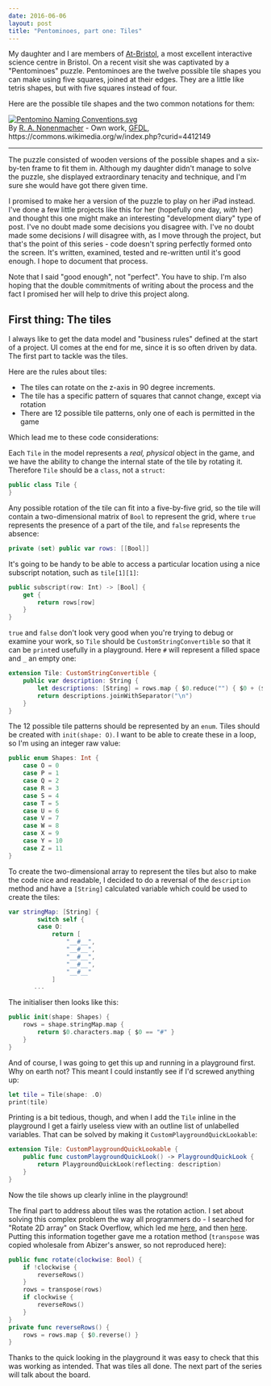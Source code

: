 ```yaml
--- 
date: 2016-06-06
layout: post
title: "Pentominoes, part one: Tiles"
--- 
```

My daughter and I are members of [At-Bristol](https://www.at-bristol.org.uk), a most excellent interactive science centre in Bristol. On a recent visit she was captivated by a "Pentominoes" puzzle. Pentominoes are the twelve possible tile shapes you can make using five squares, joined at their edges. They are a little like tetris shapes, but with five squares instead of four.

<!--more-->

Here are the possible tile shapes and the two common notations for them:

<p><a href="https://commons.wikimedia.org/wiki/File:Pentomino_Naming_Conventions.svg#/media/File:Pentomino_Naming_Conventions.svg"><img src="https://upload.wikimedia.org/wikipedia/commons/thumb/6/69/Pentomino_Naming_Conventions.svg/1200px-Pentomino_Naming_Conventions.svg.png" alt="Pentomino Naming Conventions.svg"></a><br>By <a href="//commons.wikimedia.org/wiki/User:Nonenmac" title="User:Nonenmac">R. A. Nonenmacher</a> - <span class="int-own-work" lang="en">Own work</span>, <a href="http://www.gnu.org/copyleft/fdl.html" title="GNU Free Documentation License">GFDL</a>, https://commons.wikimedia.org/w/index.php?curid=4412149</p>

---

The puzzle consisted of wooden versions of the possible shapes and a six-by-ten frame to fit them in. Although my daughter didn't manage to solve the puzzle, she displayed extraordinary tenacity and technique, and I'm sure she would have got there given time. 

I promised to make her a version of the puzzle to play on her iPad instead. I've done a few little projects like this for her (hopefully one day, _with_ her) and thought this one might make an interesting "development diary" type of post. I've no doubt made some decisions you disagree with. I've no doubt made some decisions _I_ will disagree with, as I move through the project, but that's the point of this series - code doesn't spring perfectly formed onto the screen. It's written, examined, tested and re-written until it's good enough. I hope to document that process. 

Note that I said "good enough", not "perfect". You have to ship. I'm also hoping that the double commitments of writing about the process and the fact I promised her will help to drive this project along. 

## First thing: The tiles

I always like to get the data model and "business rules" defined at the start of a project. UI comes at the end for me, since it is so often driven by data. The first part to tackle was the tiles. 

Here are the rules about tiles: 

- The tiles can rotate on the z-axis in 90 degree increments. 
- The tile has a specific pattern of squares that cannot change, except via rotation
- There are 12 possible tile patterns, only one of each is permitted in the game

Which lead me to these code considerations:

Each `Tile` in the model represents a _real, physical_ object in the game, and we have the ability to change the internal state of the tile by rotating it. Therefore `Tile` should be a `class`, not a `struct`:

```swift
public class Tile {
}
```

Any possible rotation of the tile can fit into a five-by-five grid, so the tile will contain a two-dimensional matrix of `Bool` to represent the grid, where `true` represents the presence of a part of the tile, and `false` represents the absence:

```swift
private (set) public var rows: [[Bool]]
```

It's going to be handy to be able to access a particular location using a nice subscript notation, such as `tile[1][1]`:

```swift
public subscript(row: Int) -> [Bool] {
	get {
		return rows[row]
	}
}
```

`true` and `false` don't look very good when you're trying to debug or examine your work, so `Tile` should be `CustomStringConvertible` so that it can be `print`ed usefully in a playground. Here `#` will represent a filled space and `_` an empty one:

```swift
extension Tile: CustomStringConvertible {
    public var description: String {
        let descriptions: [String] = rows.map { $0.reduce("") { $0 + ($1 ? "#" : "_") } }
        return descriptions.joinWithSeparator("\n")
    }
}
```

The 12 possible tile patterns should be represented by an `enum`. Tiles should be created with `init(shape: O)`. I want to be able to create these in a loop, so I'm using an integer raw value:

```swift
public enum Shapes: Int {
    case O = 0
    case P = 1
    case Q = 2
    case R = 3
    case S = 4
    case T = 5
    case U = 6
    case V = 7
    case W = 8
    case X = 9
    case Y = 10
    case Z = 11
}
```

To create the two-dimensional array to represent the tiles but also to make the code nice and readable, I decided to do a reversal of the `description` method and have a `[String]` calculated variable which could be used to create the tiles:

```swift
var stringMap: [String] {
        switch self {
        case O:
            return [
                "__#__",
                "__#__",
                "__#__",
                "__#__",
                "__#__"
            ]
       ...
```

The initialiser then looks like this:

```swift
public init(shape: Shapes) {
    rows = shape.stringMap.map {
        return $0.characters.map { $0 == "#" }
    }
}
```

And of course, I was going to get this up and running in a playground first. Why on earth not? This meant I could instantly see if I'd screwed anything up: 

```swift
let tile = Tile(shape: .O)
print(tile)
```

Printing is a bit tedious, though, and when I add the `Tile` inline in the playground I get a fairly useless view with an outline list of unlabelled variables. That can be solved by making it `CustomPlaygroundQuickLookable`: 

```swift
extension Tile: CustomPlaygroundQuickLookable {
    public func customPlaygroundQuickLook() -> PlaygroundQuickLook {
        return PlaygroundQuickLook(reflecting: description)
    }
}
```

Now the tile shows up clearly inline in the playground!

The final part to address about tiles was the rotation action. I set about solving this complex problem the way all programmers do - I searched for "Rotate 2D array" on Stack Overflow, which led me [here](http://stackoverflow.com/a/8664879/852828), and then [here](http://stackoverflow.com/a/32922962/852828). Putting this information together gave me a rotation method (`transpose` was copied wholesale from Abizer's answer, so not reproduced here): 

```swift
public func rotate(clockwise: Bool) {  
    if !clockwise {
        reverseRows()
    }
    rows = transpose(rows)
    if clockwise {
        reverseRows()
    }
}
private func reverseRows() {
    rows = rows.map { $0.reverse() }
}
```

Thanks to the quick looking in the playground it was easy to check that this was working as intended. That was tiles all done. The next part of the series will talk about the board.